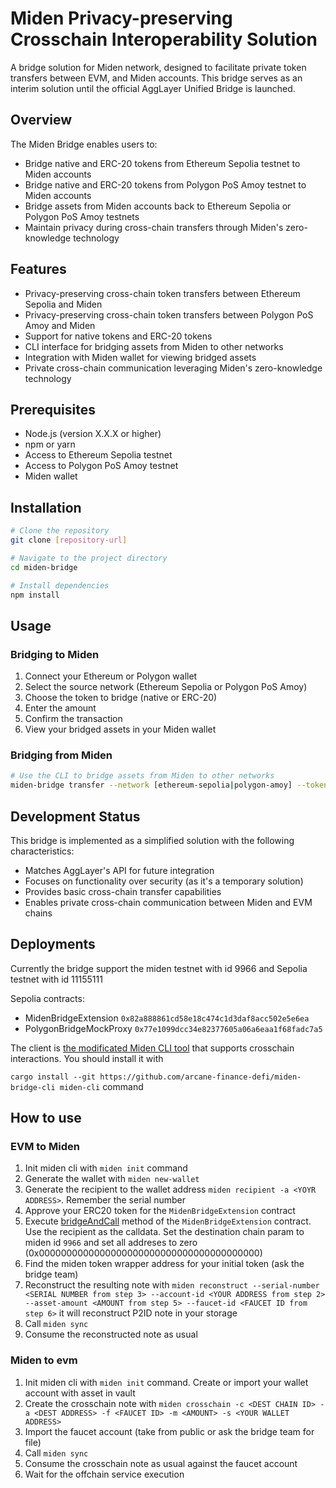 # Miden Privacy-preserving Crosschain Interoperability Solution

A bridge solution for Miden network, designed to facilitate private token transfers between EVM, and Miden accounts. This bridge serves as an interim solution until the official AggLayer Unified Bridge is launched.

## Overview

The Miden Bridge enables users to:
- Bridge native and ERC-20 tokens from Ethereum Sepolia testnet to Miden accounts
- Bridge native and ERC-20 tokens from Polygon PoS Amoy testnet to Miden accounts
- Bridge assets from Miden accounts back to Ethereum Sepolia or Polygon PoS Amoy testnets
- Maintain privacy during cross-chain transfers through Miden's zero-knowledge technology

## Features

- Privacy-preserving cross-chain token transfers between Ethereum Sepolia and Miden
- Privacy-preserving cross-chain token transfers between Polygon PoS Amoy and Miden
- Support for native tokens and ERC-20 tokens
- CLI interface for bridging assets from Miden to other networks
- Integration with Miden wallet for viewing bridged assets
- Private cross-chain communication leveraging Miden's zero-knowledge technology

## Prerequisites

- Node.js (version X.X.X or higher)
- npm or yarn
- Access to Ethereum Sepolia testnet
- Access to Polygon PoS Amoy testnet
- Miden wallet

## Installation

```bash
# Clone the repository
git clone [repository-url]

# Navigate to the project directory
cd miden-bridge

# Install dependencies
npm install
```

## Usage

### Bridging to Miden

1. Connect your Ethereum or Polygon wallet
2. Select the source network (Ethereum Sepolia or Polygon PoS Amoy)
3. Choose the token to bridge (native or ERC-20)
4. Enter the amount
5. Confirm the transaction
6. View your bridged assets in your Miden wallet

### Bridging from Miden

```bash
# Use the CLI to bridge assets from Miden to other networks
miden-bridge transfer --network [ethereum-sepolia|polygon-amoy] --token [native|erc20] --amount [amount]
```

## Development Status

This bridge is implemented as a simplified solution with the following characteristics:
- Matches AggLayer's API for future integration
- Focuses on functionality over security (as it's a temporary solution)
- Provides basic cross-chain transfer capabilities
- Enables private cross-chain communication between Miden and EVM chains

## Deployments
Currently the bridge support the miden testnet with id 9966 and Sepolia testnet with id 11155111

Sepolia contracts:
- MidenBridgeExtension `0x82a888861cd58e18c474c1d3daf8acc502e5e6ea`
- PolygonBridgeMockProxy `0x77e1099dcc34e82377605a06a6eaa1f68fadc7a5`

The client is [the modificated Miden CLI tool](https://github.com/arcane-finance-defi/miden-bridge-cli) that supports crosschain interactions. You should install it with 

```cargo install --git https://github.com/arcane-finance-defi/miden-bridge-cli miden-cli```
command

## How to use

### EVM to Miden

1. Init miden cli with `miden init` command
2. Generate the wallet with `miden new-wallet`
3. Generate the recipient to the wallet address `miden recipient -a <YOYR ADDRESS>`. Remember the serial number
4. Approve your ERC20 token for the `MidenBridgeExtension` contract
5. Execute [bridgeAndCall](https://github.com/arcane-finance-defi/miden-bridge-evm/blob/488339116ac24b389e48d08d6967dcaffb06db8e/src/MidenBridgeExtension.sol#L39) method of the `MidenBridgeExtension` contract. Use the recipient as the calldata. Set the destination chain param to miden id `9966` and set all addreses to zero (0x0000000000000000000000000000000000000000)
6. Find the miden token wrapper address for your initial token (ask the bridge team)
7. Reconstruct the resulting note with `miden reconstruct --serial-number <SERIAL NUMBER from step 3> --account-id <YOUR ADDRESS from step 2> --asset-amount <AMOUNT from step 5> --faucet-id <FAUCET ID from step 6>` it will reconstruct P2ID note in your storage
8. Call `miden sync`
9. Consume the reconstructed note as usual

### Miden to evm

1. Init miden cli with `miden init` command. Create or import your wallet account with asset in vault
2. Create the crosschain note with `miden crosschain -c <DEST CHAIN ID> -a <DEST ADDRESS> -f <FAUCET ID> -m <AMOUNT> -s <YOUR WALLET ADDRESS>`
3. Import the faucet account (take from public or ask the bridge team for file)
4. Call `miden sync`
5. Consume the crosschain note as usual against the faucet account
6. Wait for the offchain service execution